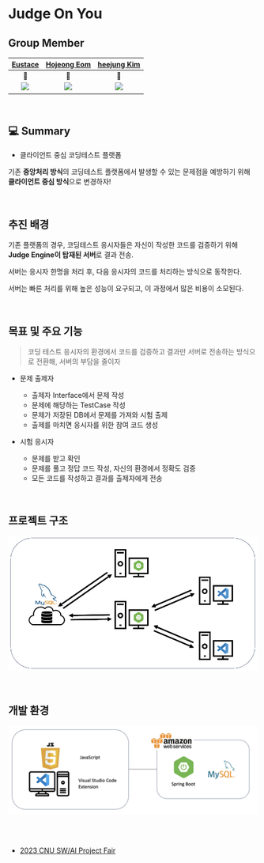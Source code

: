 # Judge On You

## Group Member

<div align="center">
  
|[Eustace](https://github.com/dlwnsrb0829)|[Hojeong Eom](https://github.com/DobiIsFree)|[heejung Kim](https://github.com/hj-k66)
|:---:|:---:|:---:|
|🐻|🦊|🐰|
|<img src="https://avatars.githubusercontent.com/u/39390618?v=4" width="105">|<img src="https://avatars.githubusercontent.com/u/52994616?v=4" width="105">|<img src="https://avatars.githubusercontent.com/u/68041758?v=4" width="105">|

</div>

</br>


## 💻 Summary
- 클라이언트 중심 코딩테스트 플랫폼

기존 **중앙처리 방식**의 코딩테스트 플랫폼에서 발생할 수 있는 문제점을 예방하기 위해 **클라이언트 중심 방식**으로 변경하자!

</br>

## 추진 배경

기존 플랫폼의 경우, 코딩테스트 응시자들은 자신이 작성한 코드를 검증하기 위해 **Judge Engine이 탑재된 서버**로 결과 전송.

서버는 응시자 한명을 처리 후, 다음 응시자의 코드를 처리하는 방식으로 동작한다. 

서버는 빠른 처리를 위해 높은 성능이 요구되고, 이 과정에서 많은 비용이 소모된다.

</br>

## 목표 및 주요 기능

> 코딩 테스트 응시자의 환경에서 코드를 검증하고 결과만 서버로 전송하는 방식으로 전환해, 서버의 부담을 줄이자

- 문제 출제자
  - 출제자 Interface에서 문제 작성
  - 문제에 해당하는 TestCase 작성
  - 문제가 저장된 DB에서 문제를 가져와 시험 출제
  - 출제를 마치면 응시자를 위한 참여 코드 생성
 
- 시험 응시자
  - 문제를 받고 확인
  - 문제를 풀고 정답 코드 작성, 자신의 환경에서 정확도 검증
  - 모든 코드를 작성하고 결과를 출제자에게 전송

</br>

## 프로젝트 구조

<p align="center"><img width="592" src="https://github.com/Dobbies-Escape-Diary/2023-CNU-SW-AI-Project-Fair/blob/main/figure/project.png"></p>



<!-- 1. 문제를 저장하는 DB: 출제자가 자신의 서버에서 작성한 문제가 저장되고 권한에 따라 다른 출제자에게 공유 가능
2. 출제자[서버]: 출제자가 원할 때 서버를 작동시켜 시험 응시자들을 수용하고, 응시 결과 수집 가능. 서버가 상시 동작하지 않아도 되므로 비용 절감 효과. 출제자 Interface 제공해 문제를 작성하고 공유 가능
3. 응시자에게 제공되는 VSCode Extension. 
  - 출제자[서버]로부터 문제를 수령하여 문제를 확인한다.
  - VSCode의 'Side bar'에서 각 문제의 예제 입출력을 확인한다.
  - 문제를 응시자 환경에서 Compile 하고 서버로부터 전송받은 테스트케이스에 적용하여 정확도를 검증한다.
  - 문제 풀기 종료 후, 결과를 출제자[서버]로 전송한다. -->

</br>

## 개발 환경

<p align="center"><img width="592" src="https://github.com/Dobbies-Escape-Diary/2023-CNU-SW-AI-Project-Fair/blob/main/figure/system.png"></p>

</br>

## 

- [2023 CNU SW/AI Project Fair](https://github.com/Dobbies-Escape-Diary/2023-CNU-SW-AI-Project-Fair)

